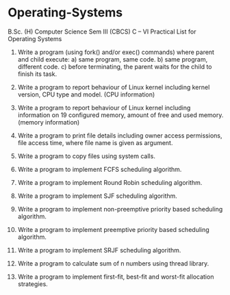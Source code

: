 # Operating-Systems

B.Sc. (H) Computer Science Sem III (CBCS)
C – VI Practical List for Operating Systems

1. Write a program (using fork() and/or exec() commands) where parent and child execute:
a) same program, same code.
b) same program, different code.
c) before terminating, the parent waits for the child to finish its task.

2. Write a program to report behaviour of Linux kernel including kernel version, CPU type
and model. (CPU information)

3. Write a program to report behaviour of Linux kernel including information on 19
configured memory, amount of free and used memory. (memory information)

4. Write a program to print file details including owner access permissions, file access time,
where file name is given as argument.

5. Write a program to copy files using system calls.

6. Write a program to implement FCFS scheduling algorithm.

7. Write a program to implement Round Robin scheduling algorithm.

8. Write a program to implement SJF scheduling algorithm.

9. Write a program to implement non-preemptive priority based scheduling algorithm.

10. Write a program to implement preemptive priority based scheduling algorithm.

11. Write a program to implement SRJF scheduling algorithm.

12. Write a program to calculate sum of n numbers using thread library.

13. Write a program to implement first-fit, best-fit and worst-fit allocation strategies.
